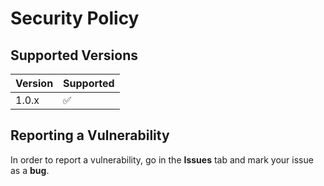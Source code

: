 # Security Policy

## Supported Versions

| Version | Supported          |
| ------- | ------------------ |
| 1.0.x   | :white_check_mark: |

## Reporting a Vulnerability

In order to report a vulnerability, go in the __Issues__ tab and mark your issue as a __bug__.
